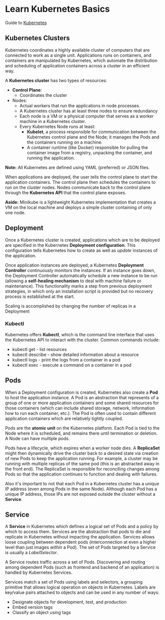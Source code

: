 # Learn Kubernetes Basics

Guide to [Kubernetes](https://kubernetes.io/docs/tutorials/kubernetes-basics/)

## Kubernetes Clusters

Kubernetes coordinates a highly available cluster of computers that are connected to work as a single unit. Applications runs on containers, and containers are manipulated by Kubernetes, which automate the distribution and scheduling of application containers across a cluster in an efficient way. 

A **Kubernetes cluster** has two types of resources:
 - **Control Plane**: 
   - Coordinates the cluster
 - Nodes: 
   - Actual workers that run the applications in node processes.
   - A Kubernetes cluster has at least three nodes to ensure redundancy
   - Each node is a VM or a physical computer that serves as a worker machine in a Kubernetes cluster.
   - Every Kubernetes Node runs at least:
        - **Kubelet**, a process responsible for communication between the Kubernetes control plane and the Node; it manages the Pods and the containers running on a machine.
        - A container runtime (like Docker) responsible for pulling the container image from a registry, unpacking the container, and running the application.

**Note:** All Kubernetes are defined using YAML (preferred) or JSON files.
  
When applications are deployed, the user tells the control plane to start the application containers. The control plane then schedules the containers to run on the cluster nodes. Nodes communicate back to the control plane through the **Kubernetes API** that the control plane exposes.

**Aside:** Minikube is a lightweight Kubernetes implementation that creates a VM on the local machine and deploys a simple cluster containing of only one node.

## Deployment

Once a Kubernetes cluster is created, applications which are to be deployed are specified in the Kubernetes **Deployment configuration**. This configuration tells Kubernetes how to create as well as *update* instances of the application. 

Once application instances are deployed, a Kubernetes **Deployment Controller** continuously monitors the instances. If an instance goes down, the Deployment Controller automatically schedule a new instance to be run (allowing a **self-healing mechanism** to deal with machine failure or maintenance). This functionality marks a step from previous deployment strategies, in which only an installation script is provided but no recovery process is established at the start.

Scaling is accomplished by changing the number of replicas in a Deployment

### Kubectl

Kubernetes offers **Kubectl**, which is the command line interface that uses the Kubernetes API to interact with the cluster. Common commands include:

- kubectl get - list resources
- kubectl describe - show detailed information about a resource
- kubectl logs - print the logs from a container in a pod
- kubectl exec - execute a command on a container in a pod


## Pods

When a Deployment configuration is created, Kubernetes also create a **Pod** to host the application instance. A Pod is an abstraction that represents of a group of one or more application containers and some shared resources for those containers (which can include shared storage, network, information how to run each container, etc.). The Pod is often used to contain different application containers which are relatively tightly coupled.

Pods are the **atomic unit** on the Kubernetes platform. Each Pod is tied to the Node where it is scheduled, and remains there until termination or deletion. A Node can have multiple pods.

Pods have a lifecycle, which expires when a worker node dies. A **ReplicaSet** might then dynamically drive the cluster back to a desired state via creation of new Pods to keep the application running. For example, a cluster may be running with multiple replicas of the same pod (this is an abstracted away in the front end). The ReplicaSet is responsible for reconciling changes among Pods so that the application continues to function and dealing with failures.

Also it's important to not that each Pod in a Kubernetes cluster has a unique IP address (even among Pods in the same Node). Although each Pod has a unique IP address, those IPs are not exposed outside the cluster without a **Service**.

## Service

A **Service** in Kubernetes which defines a logical set of Pods and a policy by which to access them. Services are the abstraction that  pods to die and replicate in Kubernetes without impacting the application. Services allows loose coupling between dependent pods (interconnection at even a higher level than just images *within* a Pod). The set of Pods targeted by a Service is usually a *LabelSelector*. 

A Service routes traffic across a set of Pods. Discovering and routing among dependent Pods (such as frontend and backend of an application) is handled by Kubernetes Services.

Services match a set of Pods using labels and selectors, a grouping primitive that allows logical operation on objects in Kubernetes. Labels are key/value pairs attached to objects and can be used in any number of ways:
 - Designate objects for development, test, and production
 - Embed version tags
 - Classify an object using tags
